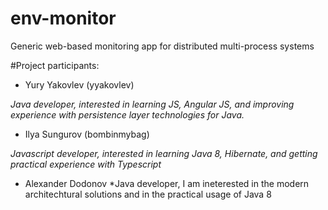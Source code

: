 # env-monitor
Generic web-based monitoring app for distributed multi-process systems

#Project participants:

- Yury Yakovlev (yyakovlev)

*Java developer, interested in learning JS, Angular JS, and improving experience with persistence layer technologies for Java.*
- Ilya Sungurov (bombinmybag)

*Javascript developer, interested in learning Java 8, Hibernate, and getting practical experience with Typescript*

- Alexander Dodonov
*Java developer, I am ineterested in the modern architechtural solutions and in the practical usage of Java 8
